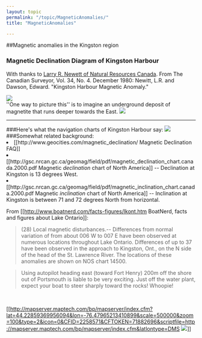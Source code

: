 ```yaml
---
layout: topic
permalink: "/topic/MagneticAnomalies/"
title: "MagneticAnomalies"

---
```


##Magnetic anomalies in the Kingston region

<h3>Magnetic Declination Diagram of Kingston Harbour</h3>
<p>With thanks to <a href="http://www.google.com/search?num=100&hl=en&lr=&newwindow=1&safe=off&c2coff=1&q=Newitt+site%3Anrcan.gc.ca+&btnG=Search">Larry R. Newett of Natural Resources Canada</a>.  From The Canadian Surveyor, Vol. 34, No. 4. December 1980: Newitt, L.R. and Dawson, Edward. "Kingston Harbour Magnetic Anomaly."</p><img src="http://K7Waterfront.org/Images/MagneticAnomaly01b.jpg" class="floatleft">
<div class="imagewrap floatleft">
''One way to picture this'' is to imagine
an underground deposit of magnetite
that runs deeper towards the East.
<img src="http://K7Waterfront.org/Images/MagneticAnomalyExplanation01.jpg">
</div>
<div class="clearboth"></div>
<hr>
<div class="clearboth"></div>
###Here's what the navigation charts of Kingston Harbour say:
<img src="http://k7waterfront.org/images/MagneticAnomaly2.jpg">
<div class="clearboth"></div>
###Somewhat related background:
<li> [[http://www.geocities.com/magnetic_declination/ Magnetic Declination FAQ]]
<li> [[http://gsc.nrcan.gc.ca/geomag/field/pdf/magnetic_declination_chart.canada.2000.pdf Magnetic <i>declination</i> chart of North America]] -- Declination at Kingston is 13 degrees West.
<li> [[http://gsc.nrcan.gc.ca/geomag/field/pdf/magnetic_inclination_chart.canada.2000.pdf Magnetic <i>inclination</i> chart of North America]] -- Inclination at Kingston is between 71 and 72 degrees North from horizontal.

From [[http://www.boatnerd.com/facts-figures/lkont.htm BoatNerd, facts and figures about Lake Ontario]]:
<blockquote>
(28) Local magnetic disturbances.-- Differences from normal variation of from about 006 W to 007 E have been observed at numerous locations throughout Lake Ontario. Differences of up to 37 have been observed in the approach to Kingston, Ont., on the N side of the head of the St. Lawrence River. The locations of these anomalies are shown on NOS chart 14500.
</blockquote>

<blockquote>Using autopilot heading east (toward Fort Henry) 200m off the shore out of Portsmouth is liable to be very exciting. Just off the water plant, expect your boat to steer sharply toward the rocks! Whoopie!</blockquote><br>

[[http://mapserver.maptech.com/bp/mapserver/index.cfm?lat=44.22859369956094&lon=-76.47965213410899&scale=500000&zoom=100&type=2&icon=0&CFID=2258571&CFTOKEN=71882696&scriptfile=http://mapserver.maptech.com/bp/mapserver/index.cfm&latlontype=DMS <img src="Images/MaptechAero.jpg">]]

